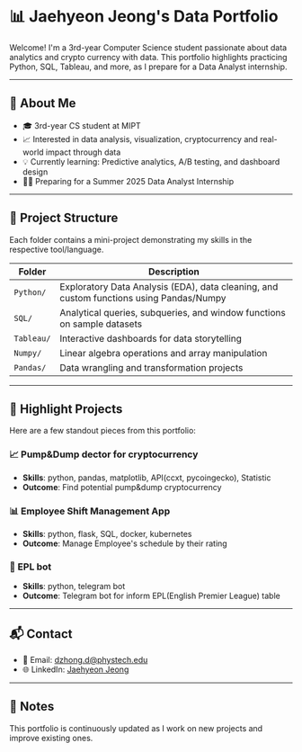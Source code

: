 # 📊 Jaehyeon Jeong's Data Portfolio

Welcome! I'm a 3rd-year Computer Science student passionate about data analytics and crypto currency with data. This portfolio highlights practicing Python, SQL, Tableau, and more, as I prepare for a Data Analyst internship.

---

## 🧠 About Me
- 🎓 3rd-year CS student at MIPT
- 📈 Interested in data analysis, visualization, cryptocurrency and real-world impact through data
- 💡 Currently learning: Predictive analytics, A/B testing, and dashboard design
- 🧑‍💻 Preparing for a Summer 2025 Data Analyst Internship

---

## 📁 Project Structure

Each folder contains a mini-project demonstrating my skills in the respective tool/language.

| Folder     | Description |
|------------|-------------|
| `Python/`  | Exploratory Data Analysis (EDA), data cleaning, and custom functions using Pandas/Numpy |
| `SQL/`     | Analytical queries, subqueries, and window functions on sample datasets |
| `Tableau/` | Interactive dashboards for data storytelling |
| `Numpy/`   | Linear algebra operations and array manipulation |
| `Pandas/`  | Data wrangling and transformation projects |

---

## 🧪 Highlight Projects

Here are a few standout pieces from this portfolio:

### 📈 Pump&Dump dector for cryptocurrency
- **Skills**: python, pandas, matplotlib, API(ccxt, pycoingecko), Statistic
- **Outcome**: Find potential pump&dump cryptocurrency

### 📊 Employee Shift Management App
- **Skills**: python, flask, SQL, docker, kubernetes
- **Outcome**: Manage Employee's schedule by their rating

### 📄 EPL bot
- **Skills**: python, telegram bot
- **Outcome**: Telegram bot for inform EPL(English Premier League) table

---

## 📬 Contact

- 📧 Email: dzhong.d@phystech.edu
- 🌐 LinkedIn: [Jaehyeon Jeong](https://www.linkedin.com/in/jaehyeon-jeong-09a81a193)

---

## 📌 Notes

This portfolio is continuously updated as I work on new projects and improve existing ones.
